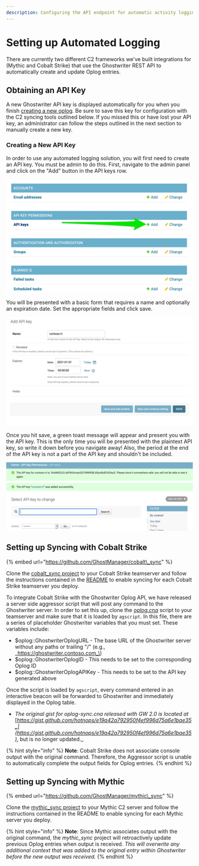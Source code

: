 ```yaml
---
description: Configuring the API endpoint for automatic activity logging
---
```


# Setting up Automated Logging

There are currently two different C2 frameworks we've built integrations for \(Mythic and Cobalt Strike\) that use the Ghostwriter REST API to automatically create and update Oplog entries.

## Obtaining an API Key

A new Ghostwriter API key is displayed automatically for you when you finish [creating a new oplog](creating-a-new-oplog.md). Be sure to save this key for configuration with the C2 syncing tools outlined below. If you missed this or have lost your API key, an administrator can follow the steps outlined in the next section to manually create a new key.

### Creating a New API Key

In order to use any automated logging solution, you will first need to create an API key. You must be admin to do this. First, navigate to the admin panel and click on the "Add" button in the API keys row.

![](../../.gitbook/assets/create_api_key.png)

You will be presented with a basic form that requires a name and optionally an expiration date. Set the appropriate fields and click save.

![](../../.gitbook/assets/screen-shot-2020-08-13-at-11.26.19-am.png)

Once you hit save, a green toast message will appear and present you with the API key. This is the only time you will be presented with the plaintext API key, so write it down before you navigate away! Also, the period at the end of the API key is not a part of the API key and shouldn't be included.

![](../../.gitbook/assets/screen-shot-2020-08-13-at-11.26.34-am.png)

## Setting up Syncing with Cobalt Strike

{% embed url="https://github.com/GhostManager/cobalt\_sync" %}

  
Clone the [cobalt\_sync project](https://github.com/GhostManager/cobalt_sync) to your Cobalt Strike teamserver and follow the instructions contained in the [README](https://github.com/GhostManager/cobalt_sync/blob/main/README.md) to enable syncing for each Cobalt Strike teamserver you deploy.

To integrate Cobalt Strike with the Ghostwriter Oplog API, we have released a server side aggressor script that will post any command to the Ghostwriter server. In order to set this up, clone the [_oplog.cna_](https://github.com/GhostManager/cobalt_sync) script to your teamserver and make sure that it is loaded by `agscript`. In this file, there are a series of placeholder Ghostwriter variables that you must set. These variables include:

* $oplog::GhostwriterOplogURL - The base URL of the Ghostwriter server without any paths or trailing "/" \(e.g., _https://ghostwriter.contoso.com_\)
* $oplog::GhostwriterOplogID - This needs to be set to the corresponding Oplog ID
* $oplog::GhostwriterOplogAPIKey - This needs to be set to the API key generated above

Once the script is loaded by `agscript`, every command entered in an interactive beacon will be forwarded to Ghostwriter and immediately displayed in the Oplog table.

* _The original gist for oplog-sync.cna released with GW 2.0 is located at_ [_https://gist.github.com/hotnops/e19a42a792950f4ef996d75a6e1bae35_](https://gist.github.com/hotnops/e19a42a792950f4ef996d75a6e1bae35)_, but is no longer updated._

{% hint style="info" %}
**Note**: Cobalt Strike does not associate console output with the original command. Therefore, the Aggressor script is unable to automatically complete the output fields for Oplog entries.
{% endhint %}

## Setting up Syncing with Mythic

{% embed url="https://github.com/GhostManager/mythic\_sync" %}

Clone the [mythic\_sync project](https://github.com/GhostManager/mythic_sync) to your Mythic C2 server and follow the instructions contained in the README to enable syncing for each Mythic server you deploy.

{% hint style="info" %}
**Note**: Since Mythic associates output with the original command, the _mythic\_sync_ project will retroactively update previous Oplog entries when output is received. _This will overwrite any additional context that was added to the original entry within Ghostwriter before the new output was received._
{% endhint %}



